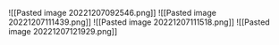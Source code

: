 ![[Pasted image 20221207092546.png]]
![[Pasted image 20221207111439.png]]
![[Pasted image 20221207111518.png]]
![[Pasted image 20221207121929.png]]

